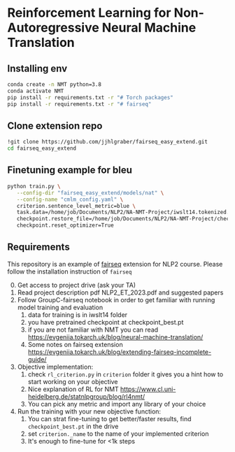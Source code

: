 # Reinforcement Learning for Non-Autoregressive Neural Machine Translation

## Installing env
```sh
conda create -n NMT python=3.8
conda activate NMT
pip install -r requirements.txt -r "# Torch packages"
pip install -r requirements.txt -r "# fairseq"
```

## Clone extension repo
```sh
!git clone https://github.com/jjhlgraber/fairseq_easy_extend.git
cd fairseq_easy_extend
```

## Finetuning example for bleu
```sh
python train.py \
   --config-dir "fairseq_easy_extend/models/nat" \
   --config-name "cmlm_config.yaml" \
   criterion.sentence_level_metric=blue \
   task.data=/home/job/Documents/NLP2/NA-NMT-Project/iwslt14.tokenized.de-en \
   checkpoint.restore_file=/home/job/Documents/NLP2/NA-NMT-Project/checkpoint_best.pt \
   checkpoint.reset_optimizer=True
```

## Requirements

This repository is an example of [fairseq](https://github.com/facebookresearch/fairseq) extension for NLP2 course. 
Please follow the installation instruction of `fairseq`

0. Get access to project drive (ask your TA)
1. Read project description pdf NLP2_ET_2023.pdf and suggested papers
2. Follow GroupC-fairseq notebook in order to get familiar with running model training and evaluation
   1. data for training is in iwslt14 folder
   2. you have pretrained checkpoint at checkpoint_best.pt
   3. if you are not familiar with NMT you can read https://evgeniia.tokarch.uk/blog/neural-machine-translation/
   4. Some notes on fairseq extension https://evgeniia.tokarch.uk/blog/extending-fairseq-incomplete-guide/
3. Objective implementation:
   1. check `rl_criterion.py` in `criterion` folder it gives you a hint how to start working on your objective
   2. Nice explanation of RL for NMT https://www.cl.uni-heidelberg.de/statnlpgroup/blog/rl4nmt/
   3. You can pick any metric and import any library of your choice
4. Run the training with your new objective function:
   1. You can strat fine-tuning to get better/faster results, find `checkpoint_best.pt` in the drive
   2. set `criterion._name` to the name of your implemented criterion
   3. It's enough to fine-tune for <1k steps


